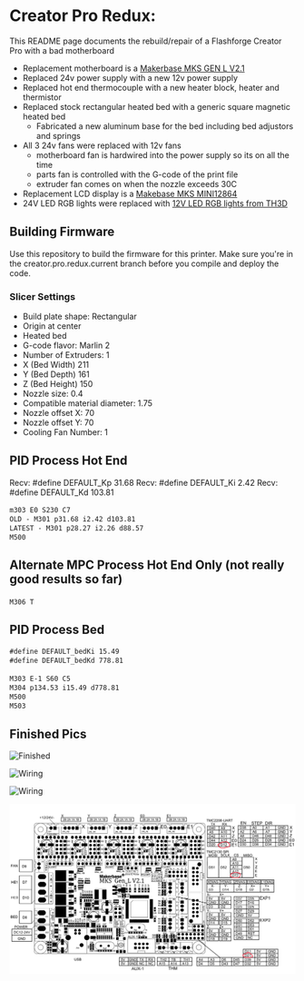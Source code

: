 # Creator Pro Redux:

This README page documents the rebuild/repair of a Flashforge Creator Pro with a bad motherboard

- Replacement motherboard is a [Makerbase MKS GEN L V2.1](https://github.com/makerbase-mks/MKS-GEN_L/wiki/MKS_GEN_L_V2)
- Replaced 24v power supply with a new 12v power supply
- Replaced hot end thermocouple with a new heater block, heater and thermistor
- Replaced stock rectangular heated bed with a generic square magnetic heated bed
  - Fabricated a new aluminum base for the bed including bed adjustors and springs
- All 3 24v fans were replaced with 12v fans
  - motherboard fan is hardwired into the power supply so its on all the time
  - parts fan is controlled with the G-code of the print file
  - extruder fan comes on when the nozzle exceeds 30C
- Replacement LCD display is a [Makebase MKS MINI12864](https://www.amazon.com/your-orders/orders?_encoding=UTF8&startIndex=20&ref_=ppx_yo2ov_dt_b_pagination_4_3)
- 24V LED RGB lights were replaced with [12V LED RGB lights from TH3D](https://www.th3dstudio.com/product/ezneo220-rgb-printer-lighting-strip/)

## Building Firmware

Use this repository to build the firmware for this printer. Make sure you're in the creator.pro.redux.current branch before you compile and deploy the code.

### Slicer Settings

- Build plate shape: Rectangular
- Origin at center
- Heated bed
- G-code flavor: Marlin 2
- Number of Extruders: 1
- X (Bed Width) 211
- Y (Bed Depth) 161
- Z (Bed Height) 150
- Nozzle size: 0.4
- Compatible material diameter: 1.75
- Nozzle offset X: 70
- Nozzle offset Y: 70
- Cooling Fan Number: 1

## PID Process Hot End

Recv: #define DEFAULT_Kp 31.68
Recv: #define DEFAULT_Ki 2.42
Recv: #define DEFAULT_Kd 103.81

```M106 S255
m303 E0 S230 C7
OLD - M301 p31.68 i2.42 d103.81
LATEST - M301 p28.27 i2.26 d88.57
M500
```
## Alternate MPC Process Hot End Only (not really good results so far)

```M306 T```

## PID Process Bed

```#define DEFAULT_bedKp 134.53
#define DEFAULT_bedKi 15.49
#define DEFAULT_bedKd 778.81

M303 E-1 S60 C5
M304 p134.53 i15.49 d778.81
M500
M503
```
## Finished Pics

![Finished](creatorpro-redux-resources/images/creatorpro-finished.png "Finished")

![Wiring](creatorpro-redux-resources/images/creatorpro-wiring-1.png "Wiring")

![Wiring](creatorpro-redux-resources/images/creatorpro-wiring-2.png "Wiring")

![Schematic](creatorpro-redux-resources/images/schematic.png "Schematic")
